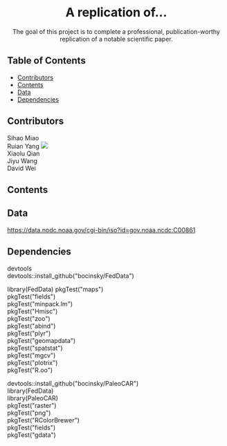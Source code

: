 <br />
<p align="center">
  </a>
  <h1 align="center">A replication of...</h1>
  <p align="center">
    The goal of this project is to complete a professional, publication-worthy replication of a notable scientific paper.
    <br />
</p>

<!-- TABLE OF CONTENTS -->
## Table of Contents

* [Contributors](#contributors)
* [Contents](#contents)
* [Data](#data)
* [Dependencies](#dependencies)

<!-- ABOUT THE PROJECT -->
## Contributors
Sihao Miao <br />
Ruian Yang [![](https://orcid.org/sites/default/files/images/orcid_16x16.png)](https://orcid.org/0000-0002-0789-2465) <br />
Xiaolu Qian <br />
Jiyu Wang <br />
David Wei

<!-- Contents -->
## Contents

<!-- Data -->
## Data
https://data.nodc.noaa.gov/cgi-bin/iso?id=gov.noaa.ncdc:C00861

<!-- Dependencies -->
## Dependencies
devtools <br />
devtools::install_github("bocinsky/FedData")

library(FedData)
pkgTest("maps") <br />
pkgTest("fields") <br />
pkgTest("minpack.lm") <br />
pkgTest("Hmisc") <br />
pkgTest("zoo") <br />
pkgTest("abind") <br />
pkgTest("plyr") <br />
pkgTest("geomapdata") <br />
pkgTest("spatstat") <br />
pkgTest("mgcv") <br />
pkgTest("plotrix") <br />
pkgTest("R.oo") <br />

devtools::install_github("bocinsky/PaleoCAR") <br />
library(FedData) <br />
library(PaleoCAR) <br />
pkgTest("raster") <br />
pkgTest("png") <br />
pkgTest("RColorBrewer") <br />
pkgTest("fields") <br />
pkgTest("gdata") <br />



